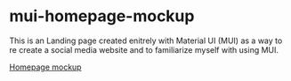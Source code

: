 # mui-homepage-mockup

This is an Landing page created enitrely with Material UI (MUI) as a way to re create a social media website and to familiarize myself with using MUI. 

[Homepage mockup](https://classy-creponne-2c353e.netlify.app/)
